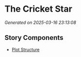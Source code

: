 # The Cricket Star

*Generated on 2025-03-16 23:13:08*

## Story Components

- [Plot Structure](./plot_structure.txt)
